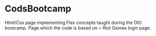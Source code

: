 # CodsBootcamp
Html/Css page implementing Flex concepts taught during the DIO bootcamp. Page which the code is based on = Riot Games login page.
